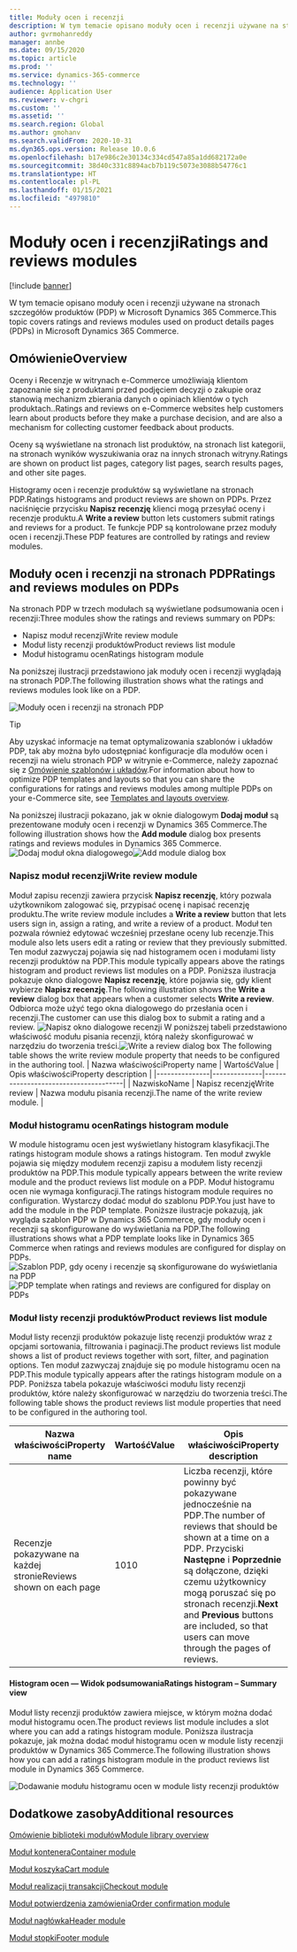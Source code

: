 ```yaml
---
title: Moduły ocen i recenzji
description: W tym temacie opisano moduły ocen i recenzji używane na stronach szczegółów produktów w Microsoft Dynamics 365 Commerce.
author: gvrmohanreddy
manager: annbe
ms.date: 09/15/2020
ms.topic: article
ms.prod: ''
ms.service: dynamics-365-commerce
ms.technology: ''
audience: Application User
ms.reviewer: v-chgri
ms.custom: ''
ms.assetid: ''
ms.search.region: Global
ms.author: gmohanv
ms.search.validFrom: 2020-10-31
ms.dyn365.ops.version: Release 10.0.6
ms.openlocfilehash: b17e986c2e30134c334cd547a85a1dd682172a0e
ms.sourcegitcommit: 38d40c331c8894acb7b119c5073e3088b54776c1
ms.translationtype: HT
ms.contentlocale: pl-PL
ms.lasthandoff: 01/15/2021
ms.locfileid: "4979810"
---
```

# <a name="ratings-and-reviews-modules"></a><span data-ttu-id="71ea4-103">Moduły ocen i recenzji</span><span class="sxs-lookup"><span data-stu-id="71ea4-103">Ratings and reviews modules</span></span>

[!include [banner](includes/banner.md)]

<span data-ttu-id="71ea4-104">W tym temacie opisano moduły ocen i recenzji używane na stronach szczegółów produktów (PDP) w Microsoft Dynamics 365 Commerce.</span><span class="sxs-lookup"><span data-stu-id="71ea4-104">This topic covers ratings and reviews modules used on product details pages (PDPs) in Microsoft Dynamics 365 Commerce.</span></span>

## <a name="overview"></a><span data-ttu-id="71ea4-105">Omówienie</span><span class="sxs-lookup"><span data-stu-id="71ea4-105">Overview</span></span>

<span data-ttu-id="71ea4-106">Oceny i Recenzje w witrynach e-Commerce umożliwiają klientom zapoznanie się z produktami przed podjęciem decyzji o zakupie oraz stanowią mechanizm zbierania danych o opiniach klientów o tych produktach..</span><span class="sxs-lookup"><span data-stu-id="71ea4-106">Ratings and reviews on e-Commerce websites help customers learn about products before they make a purchase decision, and are also a mechanism for collecting customer feedback about products.</span></span> 

<span data-ttu-id="71ea4-107">Oceny są wyświetlane na stronach list produktów, na stronach list kategorii, na stronach wyników wyszukiwania oraz na innych stronach witryny.</span><span class="sxs-lookup"><span data-stu-id="71ea4-107">Ratings are shown on product list pages, category list pages, search results pages, and other site pages.</span></span> 

<span data-ttu-id="71ea4-108">Histogramy ocen i recenzje produktów są wyświetlane na stronach PDP.</span><span class="sxs-lookup"><span data-stu-id="71ea4-108">Ratings histograms and product reviews are shown on PDPs.</span></span> <span data-ttu-id="71ea4-109">Przez naciśnięcie przycisku **Napisz recenzję** klienci mogą przesyłać oceny i recenzje produktu.</span><span class="sxs-lookup"><span data-stu-id="71ea4-109">A **Write a review** button lets customers submit ratings and reviews for a product.</span></span> <span data-ttu-id="71ea4-110">Te funkcje PDP są kontrolowane przez moduły ocen i recenzji.</span><span class="sxs-lookup"><span data-stu-id="71ea4-110">These PDP features are controlled by ratings and review modules.</span></span>

## <a name="ratings-and-reviews-modules-on-pdps"></a><span data-ttu-id="71ea4-111">Moduły ocen i recenzji na stronach PDP</span><span class="sxs-lookup"><span data-stu-id="71ea4-111">Ratings and reviews modules on PDPs</span></span> 

<span data-ttu-id="71ea4-112">Na stronach PDP w trzech modułach są wyświetlane podsumowania ocen i recenzji:</span><span class="sxs-lookup"><span data-stu-id="71ea4-112">Three modules show the ratings and reviews summary on PDPs:</span></span>
- <span data-ttu-id="71ea4-113">Napisz moduł recenzji</span><span class="sxs-lookup"><span data-stu-id="71ea4-113">Write review module</span></span>
- <span data-ttu-id="71ea4-114">Moduł listy recenzji produktów</span><span class="sxs-lookup"><span data-stu-id="71ea4-114">Product reviews list module</span></span>
- <span data-ttu-id="71ea4-115">Moduł histogramu ocen</span><span class="sxs-lookup"><span data-stu-id="71ea4-115">Ratings histogram module</span></span>
 
<span data-ttu-id="71ea4-116">Na poniższej ilustracji przedstawiono jak moduły ocen i recenzji wyglądają na stronach PDP.</span><span class="sxs-lookup"><span data-stu-id="71ea4-116">The following illustration shows what the ratings and reviews modules look like on a PDP.</span></span>

![Moduły ocen i recenzji na stronach PDP](media/rnr-eCommerce-pdp-reviews-modules_design.png)

> [!TIP] 
> <span data-ttu-id="71ea4-118">Aby uzyskać informacje na temat optymalizowania szablonów i układów PDP, tak aby można było udostępniać konfiguracje dla modułów ocen i recenzji na wielu stronach PDP w witrynie e-Commerce, należy zapoznać się z [Omówienie szablonów i układów](templates-layouts-overview.md).</span><span class="sxs-lookup"><span data-stu-id="71ea4-118">For information about how to optimize PDP templates and layouts so that you can share the configurations for ratings and reviews modules among multiple PDPs on your e-Commerce site, see [Templates and layouts overview](templates-layouts-overview.md).</span></span>

<span data-ttu-id="71ea4-119">Na poniższej ilustracji pokazano, jak w oknie dialogowym **Dodaj moduł** są prezentowane moduły ocen i recenzji w Dynamics 365 Commerce.</span><span class="sxs-lookup"><span data-stu-id="71ea4-119">The following illustration shows how the **Add module** dialog box presents ratings and reviews modules in Dynamics 365 Commerce.</span></span>
<span data-ttu-id="71ea4-120">![Dodaj moduł okna dialogowego](media/rnr-eCommerce-pdp-adding-rnr-modules.png)</span><span class="sxs-lookup"><span data-stu-id="71ea4-120">![Add module dialog box](media/rnr-eCommerce-pdp-adding-rnr-modules.png)</span></span>

### <a name="write-review-module"></a><span data-ttu-id="71ea4-121">Napisz moduł recenzji</span><span class="sxs-lookup"><span data-stu-id="71ea4-121">Write review module</span></span>

<span data-ttu-id="71ea4-122">Moduł zapisu recenzji zawiera przycisk **Napisz recenzję**, który pozwala użytkownikom zalogować się, przypisać ocenę i napisać recenzję produktu.</span><span class="sxs-lookup"><span data-stu-id="71ea4-122">The write review module includes a **Write a review** button that lets users sign in, assign a rating, and write a review of a product.</span></span> <span data-ttu-id="71ea4-123">Moduł ten pozwala również edytować wcześniej przesłane oceny lub recenzje.</span><span class="sxs-lookup"><span data-stu-id="71ea4-123">This module also lets users edit a rating or review that they previously submitted.</span></span> <span data-ttu-id="71ea4-124">Ten moduł zazwyczaj pojawia się nad histogramem ocen i modułami listy recenzji produktów na PDP.</span><span class="sxs-lookup"><span data-stu-id="71ea4-124">This module typically appears above the ratings histogram and product reviews list modules on a PDP.</span></span>
<span data-ttu-id="71ea4-125">Poniższa ilustracja pokazuje okno dialogowe **Napisz recenzję**, które pojawia się, gdy klient wybierze **Napisz recenzję**.</span><span class="sxs-lookup"><span data-stu-id="71ea4-125">The following illustration shows the **Write a review** dialog box that appears when a customer selects **Write a review**.</span></span> <span data-ttu-id="71ea4-126">Odbiorca może użyć tego okna dialogowego do przesłania ocen i recenzji.</span><span class="sxs-lookup"><span data-stu-id="71ea4-126">The customer can use this dialog box to submit a rating and a review.</span></span>
<span data-ttu-id="71ea4-127">![Napisz okno dialogowe recenzji](media/rnr-eCommerce-write-review-module.png) W poniższej tabeli przedstawiono właściwość modułu pisania recenzji, którą należy skonfigurować w narzędziu do tworzenia treści.</span><span class="sxs-lookup"><span data-stu-id="71ea4-127">![Write a review dialog box](media/rnr-eCommerce-write-review-module.png) The following table shows the write review module property that needs to be configured in the authoring tool.</span></span>
| <span data-ttu-id="71ea4-128">Nazwa właściwości</span><span class="sxs-lookup"><span data-stu-id="71ea4-128">Property name</span></span> | <span data-ttu-id="71ea4-129">Wartość</span><span class="sxs-lookup"><span data-stu-id="71ea4-129">Value</span></span>        | <span data-ttu-id="71ea4-130">Opis właściwości</span><span class="sxs-lookup"><span data-stu-id="71ea4-130">Property description</span></span>                 |
|---------------|--------------|--------------------------------------|
| <span data-ttu-id="71ea4-131">Nazwisko</span><span class="sxs-lookup"><span data-stu-id="71ea4-131">Name</span></span>          | <span data-ttu-id="71ea4-132">Napisz recenzję</span><span class="sxs-lookup"><span data-stu-id="71ea4-132">Write review</span></span> | <span data-ttu-id="71ea4-133">Nazwa modułu pisania recenzji.</span><span class="sxs-lookup"><span data-stu-id="71ea4-133">The name of the write review module.</span></span> |

### <a name="ratings-histogram-module"></a><span data-ttu-id="71ea4-134">Moduł histogramu ocen</span><span class="sxs-lookup"><span data-stu-id="71ea4-134">Ratings histogram module</span></span>

<span data-ttu-id="71ea4-135">W module histogramu ocen jest wyświetlany histogram klasyfikacji.</span><span class="sxs-lookup"><span data-stu-id="71ea4-135">The ratings histogram module shows a ratings histogram.</span></span> <span data-ttu-id="71ea4-136">Ten moduł zwykle pojawia się między modułem recenzji zapisu a modułem listy recenzji produktów na PDP.</span><span class="sxs-lookup"><span data-stu-id="71ea4-136">This module typically appears between the write review module and the product reviews list module on a PDP.</span></span>
<span data-ttu-id="71ea4-137">Moduł histogramu ocen nie wymaga konfiguracji.</span><span class="sxs-lookup"><span data-stu-id="71ea4-137">The ratings histogram module requires no configuration.</span></span> <span data-ttu-id="71ea4-138">Wystarczy dodać moduł do szablonu PDP.</span><span class="sxs-lookup"><span data-stu-id="71ea4-138">You just have to add the module in the PDP template.</span></span> <span data-ttu-id="71ea4-139">Poniższe ilustracje pokazują, jak wygląda szablon PDP w Dynamics 365 Commerce, gdy moduły ocen i recenzji są skonfigurowane do wyświetlania na PDP.</span><span class="sxs-lookup"><span data-stu-id="71ea4-139">The following illustrations shows what a PDP template looks like in Dynamics 365 Commerce when ratings and reviews modules are configured for display on PDPs.</span></span>
<span data-ttu-id="71ea4-140">![Szablon PDP, gdy oceny i recenzje są skonfigurowane do wyświetlania na PDP](media/rnr-eCommerce-pdp-reviews-modules.png)</span><span class="sxs-lookup"><span data-stu-id="71ea4-140">![PDP template when ratings and reviews are configured for display on PDPs](media/rnr-eCommerce-pdp-reviews-modules.png)</span></span>

### <a name="product-reviews-list-module"></a><span data-ttu-id="71ea4-141">Moduł listy recenzji produktów</span><span class="sxs-lookup"><span data-stu-id="71ea4-141">Product reviews list module</span></span>

<span data-ttu-id="71ea4-142">Moduł listy recenzji produktów pokazuje listę recenzji produktów wraz z opcjami sortowania, filtrowania i paginacji.</span><span class="sxs-lookup"><span data-stu-id="71ea4-142">The product reviews list module shows a list of product reviews together with sort, filter, and pagination options.</span></span> <span data-ttu-id="71ea4-143">Ten moduł zazwyczaj znajduje się po module histogramu ocen na PDP.</span><span class="sxs-lookup"><span data-stu-id="71ea4-143">This module typically appears after the ratings histogram module on a PDP.</span></span>
<span data-ttu-id="71ea4-144">Poniższa tabela pokazuje właściwości modułu listy recenzji produktów, które należy skonfigurować w narzędziu do tworzenia treści.</span><span class="sxs-lookup"><span data-stu-id="71ea4-144">The following table shows the product reviews list module properties that need to be configured in the authoring tool.</span></span>

| <span data-ttu-id="71ea4-145">Nazwa właściwości</span><span class="sxs-lookup"><span data-stu-id="71ea4-145">Property name</span></span>              | <span data-ttu-id="71ea4-146">Wartość</span><span class="sxs-lookup"><span data-stu-id="71ea4-146">Value</span></span> | <span data-ttu-id="71ea4-147">Opis właściwości</span><span class="sxs-lookup"><span data-stu-id="71ea4-147">Property description</span></span> |
|----------------------------|-------| ---------------------|
| <span data-ttu-id="71ea4-148">Recenzje pokazywane na każdej stronie</span><span class="sxs-lookup"><span data-stu-id="71ea4-148">Reviews shown on each page</span></span> | <span data-ttu-id="71ea4-149">10</span><span class="sxs-lookup"><span data-stu-id="71ea4-149">10</span></span>    | <span data-ttu-id="71ea4-150">Liczba recenzji, które powinny być pokazywane jednocześnie na PDP.</span><span class="sxs-lookup"><span data-stu-id="71ea4-150">The number of reviews that should be shown at a time on a PDP.</span></span> <span data-ttu-id="71ea4-151">Przyciski **Następne** i **Poprzednie** są dołączone, dzięki czemu użytkownicy mogą poruszać się po stronach recenzji.</span><span class="sxs-lookup"><span data-stu-id="71ea4-151">**Next** and **Previous** buttons are included, so that users can move through the pages of reviews.</span></span> |

#### <a name="ratings-histogram--summary-view"></a><span data-ttu-id="71ea4-152">Histogram ocen — Widok podsumowania</span><span class="sxs-lookup"><span data-stu-id="71ea4-152">Ratings histogram – Summary view</span></span>

<span data-ttu-id="71ea4-153">Moduł listy recenzji produktów zawiera miejsce, w którym można dodać moduł histogramu ocen.</span><span class="sxs-lookup"><span data-stu-id="71ea4-153">The product reviews list module includes a slot where you can add a ratings histogram module.</span></span> <span data-ttu-id="71ea4-154">Poniższa ilustracja pokazuje, jak można dodać moduł histogramu ocen w module listy recenzji produktów w Dynamics 365 Commerce.</span><span class="sxs-lookup"><span data-stu-id="71ea4-154">The following illustration shows how you can add a ratings histogram module in the product reviews list module in Dynamics 365 Commerce.</span></span>

![Dodawanie modułu histogramu ocen w module listy recenzji produktów](media/rnr-eCommerce-pdp-rating-histogram-summary.png)

## <a name="additional-resources"></a><span data-ttu-id="71ea4-156">Dodatkowe zasoby</span><span class="sxs-lookup"><span data-stu-id="71ea4-156">Additional resources</span></span>

[<span data-ttu-id="71ea4-157">Omówienie biblioteki modułów</span><span class="sxs-lookup"><span data-stu-id="71ea4-157">Module library overview</span></span>](starter-kit-overview.md)

[<span data-ttu-id="71ea4-158">Moduł kontenera</span><span class="sxs-lookup"><span data-stu-id="71ea4-158">Container module</span></span>](add-container-module.md)

[<span data-ttu-id="71ea4-159">Moduł koszyka</span><span class="sxs-lookup"><span data-stu-id="71ea4-159">Cart module</span></span>](add-cart-module.md)

[<span data-ttu-id="71ea4-160">Moduł realizacji transakcji</span><span class="sxs-lookup"><span data-stu-id="71ea4-160">Checkout module</span></span>](add-checkout-module.md)

[<span data-ttu-id="71ea4-161">Moduł potwierdzenia zamówienia</span><span class="sxs-lookup"><span data-stu-id="71ea4-161">Order confirmation module</span></span>](order-confirmation-module.md)

[<span data-ttu-id="71ea4-162">Moduł nagłówka</span><span class="sxs-lookup"><span data-stu-id="71ea4-162">Header module</span></span>](author-header-module.md)

[<span data-ttu-id="71ea4-163">Moduł stopki</span><span class="sxs-lookup"><span data-stu-id="71ea4-163">Footer module</span></span>](author-footer-module.md)
